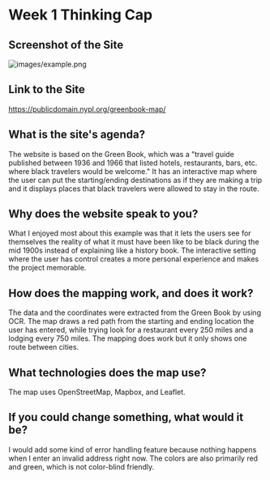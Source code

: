 # Week 1 Thinking Cap

## Screenshot of the Site
![images/example.png]()

## Link to the Site
https://publicdomain.nypl.org/greenbook-map/

## What is the site's agenda?
The website is based on the Green Book, which was a "travel guide published between 1936 and 1966 that listed hotels, restaurants, bars, etc. where black travelers would be welcome." It has an interactive map where the user can put the starting/ending destinations as if they are making a trip and it displays places that black travelers were allowed to stay in the route. 

## Why does the website speak to you? 
What I enjoyed most about this example was that it lets the users see for themselves the reality of what it must have been like to be black during the mid 1900s instead of explaining like a history book. The interactive setting where the user has control creates a more personal experience and makes the project memorable. 

## How does the mapping work, and does it work?
The data and the coordinates were extracted from the Green Book by using OCR. The map draws a red path from the starting and ending location the user has entered, while trying look for a restaurant every 250 miles and a lodging every 750 miles. The mapping does work but it only shows one route between cities. 

## What technologies does the map use?
The map uses OpenStreetMap, Mapbox, and Leaflet.

## If you could change something, what would it be?
I would add some kind of error handling feature because nothing happens when I enter an invalid address right now. The colors are also primarily red and green, which is not color-blind friendly. 



